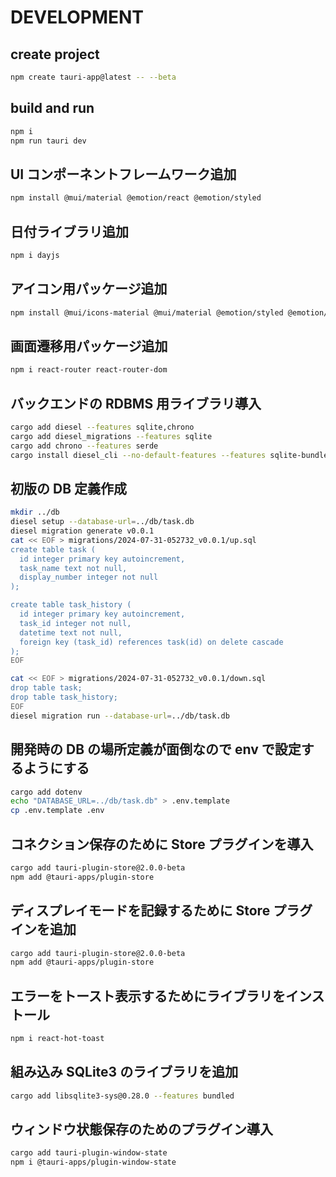 # DEVELOPMENT

## create project

```sh
npm create tauri-app@latest -- --beta
```

## build and run

```sh
npm i
npm run tauri dev
```

## UI コンポーネントフレームワーク追加

```sh
npm install @mui/material @emotion/react @emotion/styled
```

## 日付ライブラリ追加

```sh
npm i dayjs
```

## アイコン用パッケージ追加

```sh
npm install @mui/icons-material @mui/material @emotion/styled @emotion/react
```

## 画面遷移用パッケージ追加

```sh
npm i react-router react-router-dom
```

## バックエンドの RDBMS 用ライブラリ導入

```sh
cargo add diesel --features sqlite,chrono
cargo add diesel_migrations --features sqlite
cargo add chrono --features serde
cargo install diesel_cli --no-default-features --features sqlite-bundled
```

## 初版の DB 定義作成

```sh
mkdir ../db
diesel setup --database-url=../db/task.db
diesel migration generate v0.0.1
cat << EOF > migrations/2024-07-31-052732_v0.0.1/up.sql
create table task (
  id integer primary key autoincrement,
  task_name text not null,
  display_number integer not null
);

create table task_history (
  id integer primary key autoincrement,
  task_id integer not null,
  datetime text not null,
  foreign key (task_id) references task(id) on delete cascade
);
EOF

cat << EOF > migrations/2024-07-31-052732_v0.0.1/down.sql
drop table task;
drop table task_history;
EOF
diesel migration run --database-url=../db/task.db
```

## 開発時の DB の場所定義が面倒なので env で設定するようにする

```sh
cargo add dotenv
echo "DATABASE_URL=../db/task.db" > .env.template
cp .env.template .env
```

## コネクション保存のために Store プラグインを導入

```sh
cargo add tauri-plugin-store@2.0.0-beta
npm add @tauri-apps/plugin-store
```

## ディスプレイモードを記録するために Store プラグインを追加

```sh
cargo add tauri-plugin-store@2.0.0-beta
npm add @tauri-apps/plugin-store
```

## エラーをトースト表示するためにライブラリをインストール

```sh
npm i react-hot-toast
```

## 組み込み SQLite3 のライブラリを追加

```sh
cargo add libsqlite3-sys@0.28.0 --features bundled
```

## ウィンドウ状態保存のためのプラグイン導入

```sh
cargo add tauri-plugin-window-state
npm i @tauri-apps/plugin-window-state
```

